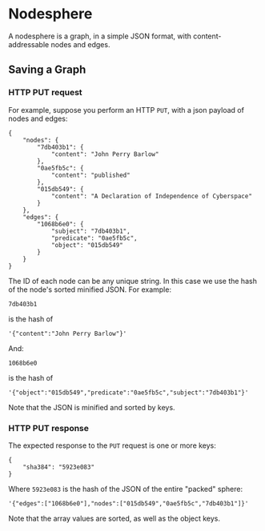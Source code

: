 # Nodesphere

A nodesphere is a graph, in a simple JSON format, with content-addressable nodes and edges.

## Saving a Graph

### HTTP PUT request

For example, suppose you perform an HTTP `PUT`, with a json payload of nodes and edges:

    {
        "nodes": {
            "7db403b1": {
                "content": "John Perry Barlow"
            },
            "0ae5fb5c": {
                "content": "published"
            },
            "015db549": {
                "content": "A Declaration of Independence of Cyberspace"
            }
        },
        "edges": {
            "1068b6e0": {
                "subject": "7db403b1",
                "predicate": "0ae5fb5c",
                "object": "015db549"
            }
        }
    }

The ID of each node can be any unique string.  In this case we use the hash of the node's sorted minified JSON.  For example:

    7db403b1

is the hash of

    '{"content":"John Perry Barlow"}'

And:

    1068b6e0

is the hash of

    '{"object":"015db549","predicate":"0ae5fb5c","subject":"7db403b1"}'

Note that the JSON is minified and sorted by keys.


### HTTP PUT response

The expected response to the `PUT` request is one or more keys:

    {
        "sha384": "5923e083"
    }

Where `5923e083` is the hash of the JSON of the entire "packed" sphere:

    '{"edges":["1068b6e0"],"nodes":["015db549","0ae5fb5c","7db403b1"]}'

Note that the array values are sorted, as well as the object keys.

